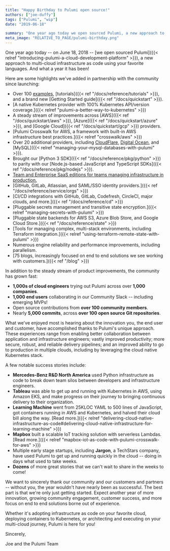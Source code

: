 ```yaml
---
title: "Happy Birthday to Pulumi open source!"
authors: ["joe-duffy"]
tags: ["Pulumi", "wip"]
date: "2019-06-18"

summary: "One year ago today we open sourced Pulumi, a new approach to multi-cloud infrastructure as code. And what a year it has been! Let's review it at a glance."
meta_image: "RELATIVE_TO_PAGE/pulumi-birthday.png"
---
```



One year ago today -- on June 18, 2018 --
[we open sourced Pulumi]({{< relref "introducing-pulumi-a-cloud-development-platform" >}}),
a new approach to multi-cloud infrastructure as code using your favorite
languages. And what a year it has been!

Here are some highlights we've added in partnership with the community
since launching:

-   Over 100 [examples](https://github.com/pulumi/examples),
    [tutorials]({{< ref "/docs/reference/tutorials" >}}), and a brand new
    [Getting Started guide]({{< ref "/docs/quickstart" >}}).
-   [A native Kubernetes provider with 100% Kubernetes API/version coverage.]({{< relref "pulumi-a-better-way-to-kubernetes" >}})
-   A steady stream of improvements across
    [AWS]({{< ref "/docs/quickstart/aws" >}}),
    [Azure]({{< ref "/docs/quickstart/azure" >}}), and
    [Google Cloud]({{< ref "/docs/quickstart/gcp" >}}) providers.
-   [Pulumi Crosswalk for AWS, a framework with built-in AWS infrastructure best practices.]({{< relref "crosswalk/aws" >}})
-   Over 20 additional providers, including
    [CloudFlare](https://github.com/pulumi/pulumi-cloudflare),
    [Digital Ocean](https://github.com/pulumi/pulumi-digitalocean), and
    [MySQL]({{< relref "managing-your-mysql-databases-with-pulumi" >}}).
-   Brought our [Python 3 SDK]({{< ref "/docs/reference/pkg/python" >}})
    to parity with our
    [Node.js-based JavaScript and TypeScript SDKs]({{< ref "/docs/reference/pkg/nodejs" >}}).
-   [Team and Enterprise SaaS editions for teams managing infrastructure in production.](https://www.pulumi.com/pricing)
-   [GitHub, GitLab, Atlassian, and SAML/SSO identity providers.]({{< ref "/docs/reference/service/orgs" >}})
-   [CI/CD integrations with GitHub, GitLab, Codefresh, CircleCI, major clouds, and more.]({{< ref "/docs/reference/cd" >}})
-   [Pluggable secrets management and transitive state encryption.]({{< relref "managing-secrets-with-pulumi" >}})
-   [Pluggable state backends for AWS S3, Azure Blob Store, and Google Cloud Store.]({{< ref "/docs/reference/state" >}})
-   [Tools for managing complex, multi-stack environments, including Terraform integration.]({{< relref "using-terraform-remote-state-with-pulumi" >}})
-   Numerous engine reliability and performance improvements, including parallelism.
-   [75 blogs, increasingly focused on end to end solutions we see working with customers.]({{< ref "/blog" >}})

In addition to the steady stream of product improvements, the community
has grown fast:

-   **1,000s of cloud engineers** trying out Pulumi across over **1,000
    companies**.
-   **1,000 end users** collaborating in our Community Slack --
    including emerging MVPs!
-   Open source contributions from **over 100 community members**.
-   Nearly **5,000 commits**, across **over 100 open source Git
    repositories**.

What we've enjoyed most is hearing about the innovation you, the end
user and customer, have accomplished thanks to Pulumi's unique approach.
These experiences range from enabling better collaboration between
application and infrastructure engineers; vastly improved productivity;
more secure, robust, and reliable delivery pipelines; and an improved
ability to go to production in multiple clouds, including by leveraging
the cloud native Kubernetes stack.

A few notable success stories include:

-   **Mercedes-Benz R&D North America** used Python infrastructure as
    code to break down team silos between developers and infrastructure
    engineers.
-   **Tableau** was able to get up and running with Kubernetes in AWS,
    using Amazon EKS, and make progress on their journey to bringing
    continuous delivery to their organization.
-   **Learning Machine** went from 25KLOC YAML to 500 lines of
    JavaScript, got containers running in AWS and Kubernetes, and halved
    their cloud bill along the way.
    [Read more.]({{< relref "delivering-cloud-native-infrastructure-as-code#delivering-cloud-native-infrastructure-for-learning-machine" >}})
-   **Mapbox** built a scalable IoT tracking solution with serverless
    Lambdas. [Read more.]({{< relref "mapbox-iot-as-code-with-pulumi-crosswalk-for-aws" >}})
-   Multiple early stage startups, including **Jargon**, a TechStars
    company, have used Pulumi to get up and running quickly in the cloud
    -- doing in days what used to take weeks.
-   **Dozens** of more great stories that we can't wait to share in the
    weeks to come!

We want to sincerely thank our community and our customers and partners
-- without you, the year wouldn't have nearly been as successful. The
best part is that we're only just getting started. Expect another year
of more innovation, growing community engagement, customer success, and
more focus on end to end solutions borne out of experience.

Whether it's adopting infrastructure as code on your favorite cloud,
deploying containers to Kubernetes, or architecting and executing on
your multi-cloud journey, Pulumi is here for you!

Sincerely,

Joe and the Pulumi Team
